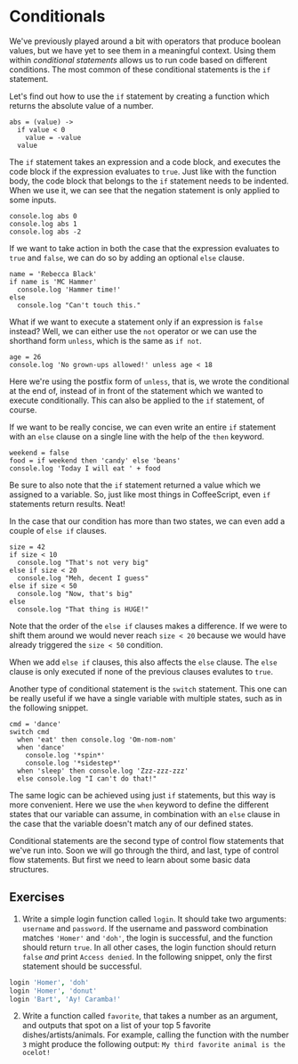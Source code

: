 # Conditionals

We've previously played around a bit with operators that produce boolean values, but we have yet to see them in a meaningful context. Using them within *conditional statements* allows us to run code based on different conditions. The most common of these conditional statements is the `if` statement.

Let's find out how to use the `if` statement by creating a function which returns the absolute value of a number.

    abs = (value) ->
      if value < 0
        value = -value
      value

The `if` statement takes an expression and a code block, and executes the code block if the expression evaluates to `true`. Just like with the function body, the code block that belongs to the `if` statement needs to be indented. When we use it, we can see that the negation statement is only applied to some inputs.

    console.log abs 0
    console.log abs 1
    console.log abs -2

If we want to take action in both the case that the expression evaluates to `true` and `false`, we can do so by adding an optional `else` clause.

    name = 'Rebecca Black'
    if name is 'MC Hammer'
      console.log 'Hammer time!'
    else
      console.log "Can't touch this."

What if we want to execute a statement only if an expression is `false` instead? Well, we can either use the `not` operator or we can use the shorthand form `unless`, which is the same as `if not`.

    age = 26
    console.log 'No grown-ups allowed!' unless age < 18

Here we're using the postfix form of `unless`, that is, we wrote the conditional at the end of, instead of in front of the statement which we wanted to execute conditionally. This can also be applied to the `if` statement, of course.

If we want to be really concise, we can even write an entire `if` statement with an `else` clause on a single line with the help of the `then` keyword.

    weekend = false
    food = if weekend then 'candy' else 'beans'
    console.log 'Today I will eat ' + food

Be sure to also note that the `if` statement returned a value which we assigned to a variable. So, just like most things in CoffeeScript, even `if` statements return results. Neat!

In the case that our condition has more than two states, we can even add a couple of `else if` clauses.

    size = 42
    if size < 10
      console.log "That's not very big"
    else if size < 20
      console.log "Meh, decent I guess"
    else if size < 50
      console.log "Now, that's big"
    else
      console.log "That thing is HUGE!"

Note that the order of the `else if` clauses makes a difference. If we were to shift them around we would never reach `size < 20` because we would have already triggered the `size < 50` condition.

When we add `else if` clauses, this also affects the `else` clause. The `else` clause is only executed if none of the previous clauses evalutes to `true`.

Another type of conditional statement is the `switch` statement. This one can be really useful if we have a single variable with multiple states, such as in the following snippet.

    cmd = 'dance'
    switch cmd
      when 'eat' then console.log 'Om-nom-nom'
      when 'dance'
        console.log '*spin*'
        console.log '*sidestep*'
      when 'sleep' then console.log 'Zzz-zzz-zzz'
      else console.log "I can't do that!"

The same logic can be achieved using just `if` statements, but this way is more convenient. Here we use the `when` keyword to define the different states that our variable can assume, in combination with an `else` clause in the case that the variable doesn't match any of our defined states.

Conditional statements are the second type of control flow statements that we've run into. Soon we will go through the third, and last, type of control flow statements. But first we need to learn about some basic data structures.

## Exercises

1. Write a simple login function called `login`. It should take two arguments: `username` and `password`. If the username and password combination matches `'Homer'` and `'doh'`, the login is successful, and the function should return `true`. In all other cases, the login function should return `false` *and* print `Access denied`. In the following snippet, only the first statement should be successful.

  ```coffee
  login 'Homer', 'doh'
  login 'Homer', 'donut'
  login 'Bart', 'Ay! Caramba!'
  ```
2. Write a function called `favorite`, that takes a number as an argument, and outputs that spot on a list of your top 5 favorite dishes/artists/animals. For example, calling the function with the number `3` might produce the following output: `My third favorite animal is the ocelot!`
